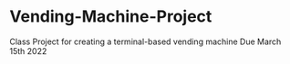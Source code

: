# Vending-Machine-Project
Class Project for creating a terminal-based vending machine
Due March 15th 2022
